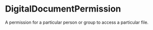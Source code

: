 # DigitalDocumentPermission

A permission for a particular person or group to access a particular file.
